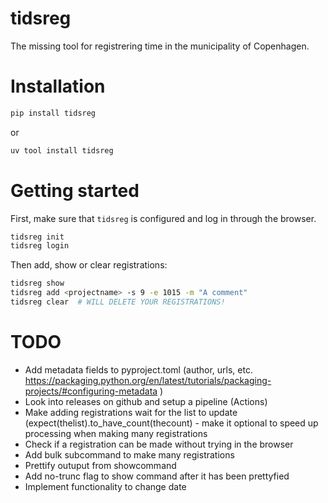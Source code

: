 # tidsreg

The missing tool for registrering time in the municipality of Copenhagen.

# Installation

```bash
pip install tidsreg
```
or
```bash
uv tool install tidsreg
```

# Getting started
First, make sure that `tidsreg` is configured and log in through the browser.
```bash
tidsreg init
tidsreg login
```

Then add, show or clear registrations:
```bash
tidsreg show
tidsreg add <projectname> -s 9 -e 1015 -m "A comment"
tidsreg clear  # WILL DELETE YOUR REGISTRATIONS!
```



# TODO
* Add metadata fields to pyproject.toml (author, urls, etc. https://packaging.python.org/en/latest/tutorials/packaging-projects/#configuring-metadata )
* Look into releases on github and setup a pipeline (Actions)
* Make adding registrations wait for the list to update (expect(thelist).to_have_count(thecount) - make it optional to speed up processing when making many registrations
* Check if a registration can be made without trying in the browser
* Add bulk subcommand to make many registrations
* Prettify outuput from showcommand
* Add no-trunc flag to show command after it has been prettyfied
* Implement functionality to change date
